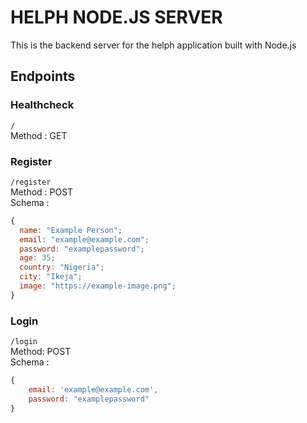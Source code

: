 # HELPH NODE.JS SERVER

This is the backend server for the helph application built with Node.js

## Endpoints

### Healthcheck

``` / ```\
Method : GET

### Register

``` /register ```\
Method : POST\
Schema :

```javascript
{      
  name: "Example Person";
  email: "example@example.com";
  password: "examplepassword";
  age: 35;
  country: "Nigeria";
  city: "Ikeja";
  image: "https://example-image.png"; 
}
```

### Login

``` /login ```\
Method: POST\
Schema :

```javascript
{
    email: 'example@example.com',
    password: "examplepassword"
}
```
